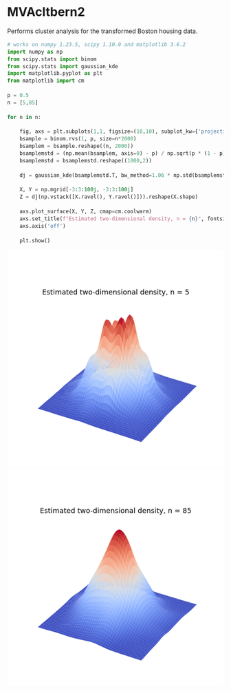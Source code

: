 # MVAcltbern2
Performs cluster analysis for the transformed Boston housing data.

```python
# works on numpy 1.23.5, scipy 1.10.0 and matplotlib 3.6.2
import numpy as np
from scipy.stats import binom
from scipy.stats import gaussian_kde
import matplotlib.pyplot as plt
from matplotlib import cm

p = 0.5
n = [5,85]

for n in n:
    
    fig, axs = plt.subplots(1,1, figsize=(10,10), subplot_kw={'projection': '3d'})
    bsample = binom.rvs(1, p, size=n*2000)
    bsamplem = bsample.reshape((n, 2000))
    bsamplemstd = (np.mean(bsamplem, axis=0) - p) / np.sqrt(p * (1 - p) / n)
    bsamplemstd = bsamplemstd.reshape((1000,2))

    dj = gaussian_kde(bsamplemstd.T, bw_method=1.06 * np.std(bsamplemstd) * 200**(-1/5))

    X, Y = np.mgrid[-3:3:100j, -3:3:100j]
    Z = dj(np.vstack([X.ravel(), Y.ravel()])).reshape(X.shape)

    axs.plot_surface(X, Y, Z, cmap=cm.coolwarm)
    axs.set_title(f"Estimated two-dimensional density, n = {n}", fontsize = 18, y = 0.86)
    axs.axis('off')

    plt.show()
```
![MVAcltbern2](MVAcltbern2-1_python.png)
![MVAcltbern2](MVAcltbern2-2_python.png)
